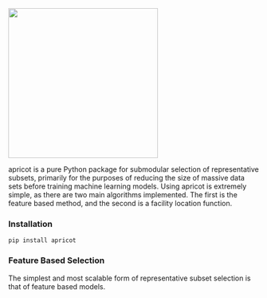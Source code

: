 <img src="https://github.com/jmschrei/pomegranate/blob/master/docs/logo/pomegranate-logo.png" width=300>

apricot is a pure Python package for submodular selection of representative subsets, primarily for the purposes of reducing the size of massive data sets before training machine learning models. Using apricot is extremely simple, as there are two main algorithms implemented. The first is the feature based method, and the second is a facility location function.

### Installation

`pip install apricot`

### Feature Based Selection

The simplest and most scalable form of representative subset selection is that of feature based models.


